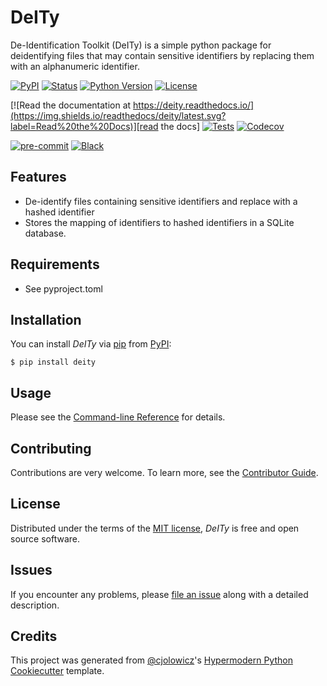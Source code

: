 # DeITy

De-Identification Toolkit (DeITy) is a simple python package for deidentifying
files that may contain sensitive identifiers by replacing them with an
alphanumeric identifier.

[![PyPI](https://img.shields.io/pypi/v/deity.svg)][pypi_]
[![Status](https://img.shields.io/pypi/status/deity.svg)][status]
[![Python Version](https://img.shields.io/pypi/pyversions/deity)][python version]
[![License](https://img.shields.io/pypi/l/deity)][license]

[![Read the documentation at https://deity.readthedocs.io/](https://img.shields.io/readthedocs/deity/latest.svg?label=Read%20the%20Docs)][read the docs]
[![Tests](https://github.com/jnirschl/deity/workflows/Tests/badge.svg)][tests]
[![Codecov](https://codecov.io/gh/jnirschl/deity/branch/main/graph/badge.svg)][codecov]

[![pre-commit](https://img.shields.io/badge/pre--commit-enabled-brightgreen?logo=pre-commit&logoColor=white)][pre-commit]
[![Black](https://img.shields.io/badge/code%20style-black-000000.svg)][black]

[pypi_]: https://pypi.org/project/deity/
[status]: https://pypi.org/project/deity/
[python version]: https://pypi.org/project/deity
[read the docs]: https://deity.readthedocs.io/
[tests]: https://github.com/jnirschl/deity/actions?workflow=Tests
[codecov]: https://app.codecov.io/gh/jnirschl/deity
[pre-commit]: https://github.com/pre-commit/pre-commit
[black]: https://github.com/psf/black

## Features

- De-identify files containing sensitive identifiers and replace with a hashed identifier
- Stores the mapping of identifiers to hashed identifiers in a SQLite database.

## Requirements

- See pyproject.toml

## Installation

You can install _DeITy_ via [pip] from [PyPI]:

```console
$ pip install deity
```

## Usage

Please see the [Command-line Reference] for details.

## Contributing

Contributions are very welcome.
To learn more, see the [Contributor Guide].

## License

Distributed under the terms of the [MIT license][license],
_DeITy_ is free and open source software.

## Issues

If you encounter any problems,
please [file an issue] along with a detailed description.

## Credits

This project was generated from [@cjolowicz]'s [Hypermodern Python Cookiecutter] template.

[@cjolowicz]: https://github.com/cjolowicz
[pypi]: https://pypi.org/
[hypermodern python cookiecutter]: https://github.com/cjolowicz/cookiecutter-hypermodern-python
[file an issue]: https://github.com/jnirschl/deity/issues
[pip]: https://pip.pypa.io/

<!-- github-only -->

[license]: https://github.com/jnirschl/deity/blob/main/LICENSE
[contributor guide]: https://github.com/jnirschl/deity/blob/main/CONTRIBUTING.md
[command-line reference]: https://deity.readthedocs.io/en/latest/usage.html
